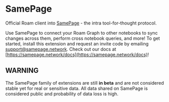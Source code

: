 # SamePage

Official Roam client into [SamePage](https://samepage.network) - the intra tool-for-thought protocol.

Use SamePage to connect your Roam Graph to other notebooks to sync changes across them, perform cross notebook queries, and more! To get started, install this extension and request an invite code by emailing support@samepage.network. Check out our docs at [https://samepage.network/docs](https://samepage.network/docs)!

## WARNING

The SamePage family of extensions are still **in beta** and are not considered stable yet for real or sensitive data. All data shared on SamePage is considered public and probability of data loss is high.
